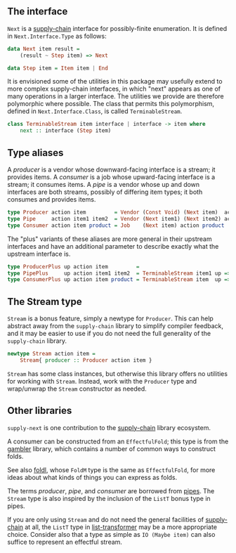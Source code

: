 ## The interface

`Next` is a [supply-chain] interface for possibly-finite enumeration. It is
defined in `Next.Interface.Type` as follows:

```haskell
data Next item result =
    (result ~ Step item) => Next
```

```haskell
data Step item = Item item | End
```

It is envisioned some of the utilities in this package may usefully extend to
more complex supply-chain interfaces, in which "next" appears as one of many
operations in a larger interface. The utilities we provide are therefore
polymorphic where possible. The class that permits this polymorphism, defined
in `Next.Interface.Class`, is called `TerminableStream`.

```haskell
class TerminableStream item interface | interface -> item where
    next :: interface (Step item)
```


## Type aliases

A *producer* is a vendor whose downward-facing interface is a stream; it
provides items. A *consumer* is a job whose upward-facing interface is a stream;
it consumes items. A *pipe* is a vendor whose up and down interfaces are both
streams, possibly of differing item types; it both consumes and provides items.

```haskell
type Producer action item         = Vendor (Const Void) (Next item)  action
type Pipe     action item1 item2  = Vendor (Next item1) (Next item2) action
type Consumer action item product = Job    (Next item) action product
```

The "plus" variants of these aliases are more general in their upstream
interfaces and have an additional parameter to describe exactly what the
upstream interface is.

```haskell
type ProducerPlus up action item         =                              Vendor up (Next item)  action
type PipePlus     up action item1 item2  = TerminableStream item1 up => Vendor up (Next item2) action
type ConsumerPlus up action item product = TerminableStream item  up => Job    up action product
```


## The Stream type

`Stream` is a bonus feature, simply a newtype for `Producer`. This can help
abstract away from the `supply-chain` library to simplify compiler feedback,
and it may be easier to use if you do not need the full generality of the
`supply-chain` library.

```haskell
newtype Stream action item =
    Stream{ producer :: Producer action item }
```

`Stream` has some class instances, but otherwise this library offers no
utilities for working with `Stream`. Instead, work with the `Producer` type
and wrap/unwrap the `Stream` constructor as needed.


## Other libraries

`supply-next` is one contribution to the [supply-chain] library ecosystem.

A consumer can be constructed from an `EffectfulFold`; this type is from the
[gambler] library, which contains a number of common ways to construct folds.

See also [foldl], whose `FoldM` type is the same as `EffectfulFold`, for more
ideas about what kinds of things you can express as folds.

The terms *producer*, *pipe*, and *consumer* are borrowed from [pipes]. The
`Stream` type is also inspired by the inclusion of the `ListT` bonus type in
pipes.

If you are only using `Stream` and do not need the general facilities of
[supply-chain] at all, the `ListT` type in [list-transformer] may be a more
appropriate choice. Consider also that a type as simple as `IO (Maybe item)`
can also suffice to represent an effectful stream.


  [supply-chain]:     https://hackage.haskell.org/package/supply-chain
  [gambler]:          https://hackage.haskell.org/package/gambler
  [foldl]:            https://hackage.haskell.org/package/foldl
  [pipes]:            https://hackage.haskell.org/package/pipes
  [list-transformer]: https://hackage.haskell.org/package/list-transformer
